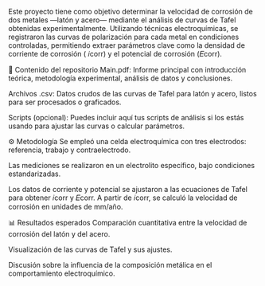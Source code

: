 Este proyecto tiene como objetivo determinar la velocidad de corrosión de dos metales —latón y acero— mediante el análisis de curvas de Tafel obtenidas experimentalmente. Utilizando técnicas electroquímicas, se registraron las curvas de polarización para cada metal en condiciones controladas, permitiendo extraer parámetros clave como la densidad de corriente de corrosión (
𝑖corr) y el potencial de corrosión (𝐸corr).

📁 Contenido del repositorio
Main.pdf: Informe principal con introducción teórica, metodología experimental, análisis de datos y conclusiones.

Archivos .csv: Datos crudos de las curvas de Tafel para latón y acero, listos para ser procesados o graficados.

Scripts (opcional): Puedes incluir aquí tus scripts de análisis si los estás usando para ajustar las curvas o calcular parámetros.

⚙️ Metodología
Se empleó una celda electroquímica con tres electrodos: referencia, trabajo y contraelectrodo.

Las mediciones se realizaron en un electrolito específico, bajo condiciones estandarizadas.

Los datos de corriente y potencial se ajustaron a las ecuaciones de Tafel para obtener 
𝑖corr y 𝐸corr. A partir de 𝑖corr, se calculó la velocidad de corrosión en unidades de mm/año.

📊 Resultados esperados
Comparación cuantitativa entre la velocidad de corrosión del latón y del acero.

Visualización de las curvas de Tafel y sus ajustes.

Discusión sobre la influencia de la composición metálica en el comportamiento electroquímico.
